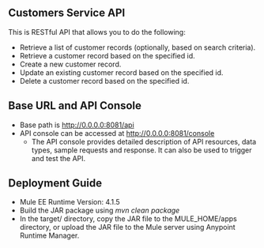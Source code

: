 ## Customers Service API

This is RESTful API that allows you to do the following:
* Retrieve a list of customer records (optionally, based on search criteria).
* Retrieve a customer record based on the specified id.
* Create a new customer record.
* Update an existing customer record based on the specified id.
* Delete a customer record based on the specified id.

## Base URL and API Console
* Base path is http://0.0.0.0:8081/api
* API console can be accessed at http://0.0.0.0:8081/console
  * The API console provides detailed description of API resources, data types, sample requests and response. It can also be used to trigger and test the API.

## Deployment Guide
* Mule EE Runtime Version: 4.1.5
* Build the JAR package using *mvn clean package*
* In the target/ directory, copy the JAR file to the MULE_HOME/apps directory, or upload the JAR file to the Mule server using Anypoint Runtime Manager.
